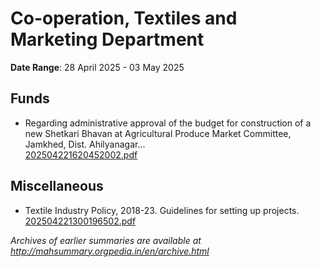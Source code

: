 # Co-operation, Textiles and Marketing Department

**Date Range**: 28 April 2025 - 03 May 2025


## Funds
- Regarding administrative approval of the budget for construction of a new Shetkari Bhavan at Agricultural Produce Market Committee, Jamkhed, Dist. Ahilyanagar...\
  [202504221620452002.pdf](https://gr.maharashtra.gov.in/Site/Upload/Government%20Resolutions/English/202504221620452002.pdf)

## Miscellaneous
- Textile Industry Policy, 2018-23. Guidelines for setting up projects.\
  [202504221300196502.pdf](https://gr.maharashtra.gov.in/Site/Upload/Government%20Resolutions/English/202504221300196502.pdf)


*Archives of earlier summaries are available at http://mahsummary.orgpedia.in/en/archive.html*